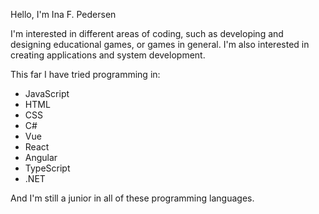 Hello, I'm Ina F. Pedersen

I'm interested in different areas of coding, such as developing and designing educational games, or games in general. 
I'm also interested in creating applications and system development.

This far I have tried programming in:
- JavaScript
- HTML
- CSS
- C#
- Vue
- React
- Angular
- TypeScript
- .NET

And I'm still a junior in all of these programming languages.


